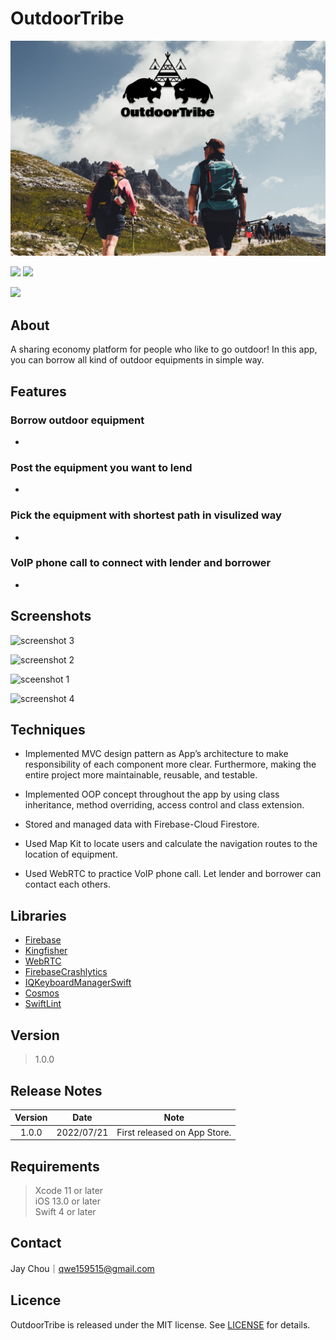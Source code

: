 # OutdoorTribe

![OutdoorTribe Banner](https://github.com/ChouJay/OutdoorTribe/blob/b44c1f7d07939b6442f6a14b66de1726d083d326/OutdoorTribe/screenShot/Github%20banner.png)

<p align="left">
    <img src="https://img.shields.io/badge/platform-iOS-lightgray">
    <img src="https://img.shields.io/badge/release-v1.0.0-green">
</p>

<p align="left">
    <a href="https://apps.apple.com/tw/app/findyouronlys/id1619734464">
    <img src="https://developer.apple.com/assets/elements/badges/download-on-the-app-store.svg"></a>
</p>

## About
A sharing economy platform for people who like to go outdoor! In this app, you can borrow all kind of outdoor equipments in simple way. 

## Features

### Borrow outdoor equipment

* 

### Post the equipment you want to lend

* 

### Pick the equipment with shortest path in visulized way

* 

### VoIP phone call to connect with lender and borrower

* 


## Screenshots

![screenshot 3]()

![screenshot 2]()

![sceenshot 1]()

![screenshot 4]()


## Techniques
* Implemented MVC design pattern as App’s architecture to make responsibility of each component more clear. Furthermore, making the entire project more maintainable, reusable, and testable.

* Implemented OOP concept throughout the app by using class inheritance, method overriding, access control and class extension.

* Stored and managed data with Firebase-Cloud Firestore.

* Used Map Kit to locate users and calculate the navigation routes to the location of equipment.

* Used WebRTC to practice VoIP phone call. Let lender and borrower can contact each others. 

## Libraries
* [Firebase](https://github.com/firebase/firebase-ios-sdk)    
* [Kingfisher](https://github.com/onevcat/Kingfisher)     
* [WebRTC](https://github.com/webrtc)      
* [FirebaseCrashlytics](https://github.com/firebase/firebase-ios-sdk) 
* [IQKeyboardManagerSwift](https://github.com/hackiftekhar/IQKeyboardManager)  
* [Cosmos](https://github.com/cosmos) 
* [SwiftLint](https://github.com/realm/SwiftLint) 


## Version
> 1.0.0 

## Release Notes
Version   | Date        | Note
:-------: | ----------- | ---------------------------------
1.0.0     | 2022/07/21  | First released on App Store.


## Requirements
> Xcode 11 or later  
> iOS 13.0 or later  
> Swift 4 or later

## Contact
Jay Chou｜qwe159515@gmail.com

## Licence
OutdoorTribe is released under the MIT license. See [LICENSE](https://github.com/ChouJay/OutdoorTribe/blob/main/LICENSE) for details.
